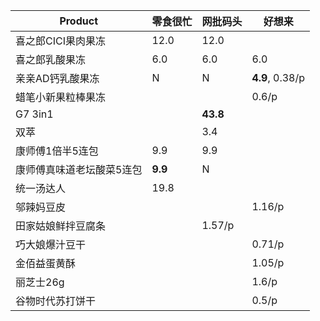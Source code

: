 | Product | 零食很忙 | 网批码头 | 好想来 |
| --- | ---- | --- | --- |
| 喜之郎CICI果肉果冻 | 12.0 | 12.0 ||
| 喜之郎乳酸果冻 | 6.0 | 6.0 | 6.0 |
| 亲亲AD钙乳酸果冻 | N | N | **4.9**, 0.38/p |
| 蜡笔小新果粒棒果冻 ||| 0.6/p |
| G7 3in1 || **43.8** ||
| 双萃 || 3.4 ||
| 康师傅1倍半5连包 | 9.9 | 9.9 ||
| 康师傅真味道老坛酸菜5连包 | **9.9** | N | |
| 统一汤达人 | 19.8 |||
| 邬辣妈豆皮 ||| 1.16/p |
| 田家姑娘鲜拌豆腐条 || 1.57/p ||
| 巧大娘爆汁豆干 ||| 0.71/p |
| 金佰益蛋黄酥 ||| 1.05/p |
| 丽芝士26g ||| 1.6/p |
| 谷物时代苏打饼干 ||| 0.5/p |